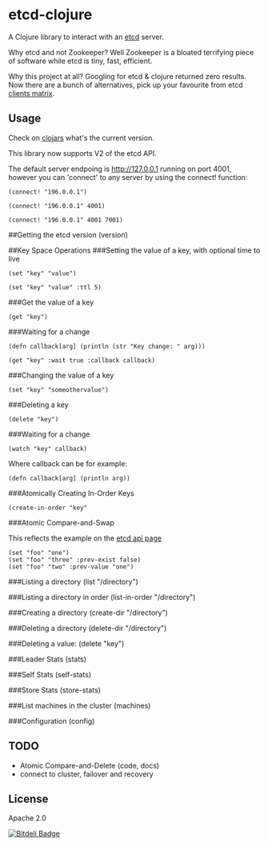 # etcd-clojure

A Clojure library to interact with an [etcd](https://github.com/coreos/etcd) server.

Why etcd and not Zookeeper? Well Zookeeper is a bloated terrifying piece of software while etcd is tiny, fast, efficient.

Why this project at all? Googling for etcd & clojure returned zero results.
Now there are a bunch of alternatives, pick up your favourite from etcd [clients matrix](https://github.com/coreos/etcd/blob/master/Documentation/clients-matrix.md).

## Usage

Check on [clojars](https://clojars.org/etcd-clojure) what's the current version.

This library now supports V2 of the etcd API.

The default server endpoing is http://127.0.0.1 running on port 4001, however you can 'connect' to any server by using the connect! function:

	(connect! "196.0.0.1")

	(connect! "196.0.0.1" 4001)

	(connect! "196.0.0.1" 4001 7001)

##Getting the etcd version
	(version)

##Key Space Operations
###Setting the value of a key, with optional time to live

	(set "key" "value")

	(set "key" "value" :ttl 5)

###Get the value of a key

	(get "key")

###Waiting for a change

	(defn callback[arg] (println (str "Key change: " arg)))

	(get "key" :wait true :callback callback)

###Changing the value of a key

	(set "key" "someothervalue")

###Deleting a key

	(delete "key")

###Waiting for a change

	(watch "key" callback)

Where callback can be for example:

	(defn callback[arg] (println arg))

###Atomically Creating In-Order Keys

	(create-in-order "key"

###Atomic Compare-and-Swap

This reflects the example on the [etcd api page](https://github.com/coreos/etcd/blob/master/Documentation/api.md)

	(set "foo" "one")
	(set "foo" "three" :prev-exist false)
	(set "foo" "two" :prev-value "one")


###Listing a directory
	(list "/directory")

###Listing a directory in order
	(list-in-order "/directory")

###Creating a directory
	(create-dir "/directory")

###Deleting a directory
	(delete-dir "/directory")

###Deleting a value:
	(delete "key")

###Leader Stats
	(stats)

###Self Stats
	(self-stats)

###Store Stats
	(store-stats)

###List machines in the cluster
	(machines)

###Configuration
	(config)

## TODO

- Atomic Compare-and-Delete (code, docs)
- connect to cluster, failover and recovery

## License

Apache 2.0


[![Bitdeli Badge](https://d2weczhvl823v0.cloudfront.net/aterreno/etcd-clojure/trend.png)](https://bitdeli.com/free "Bitdeli Badge")
